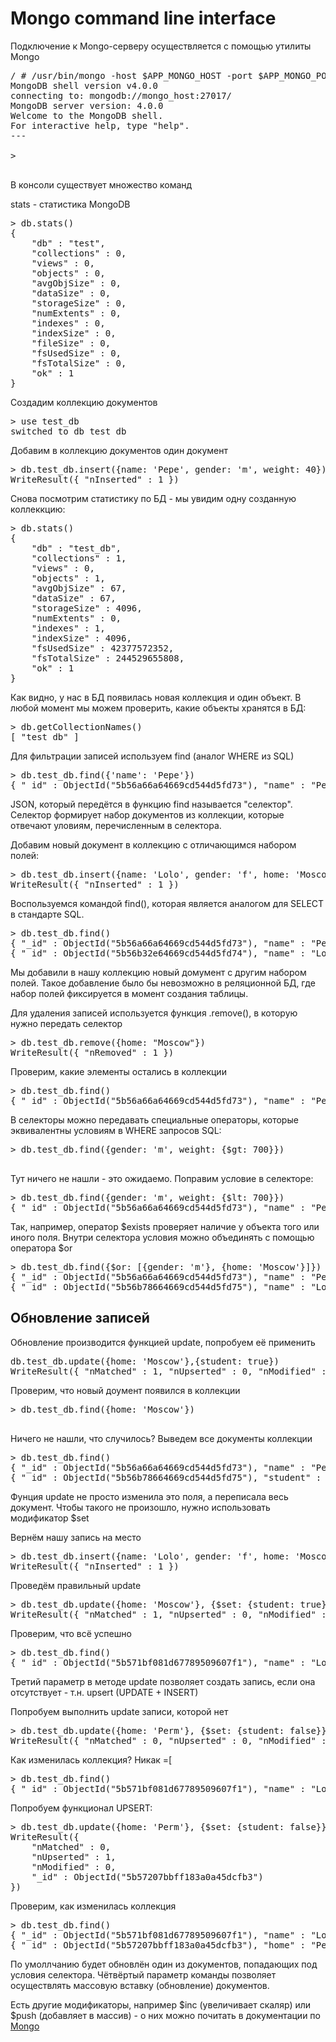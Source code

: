 # Mongo command line interface

Подключение к Mongo-серверу осуществляется с помощью утилиты Mongo

<pre>
/ # /usr/bin/mongo -host $APP_MONGO_HOST -port $APP_MONGO_PORT
MongoDB shell version v4.0.0
connecting to: mongodb://mongo_host:27017/
MongoDB server version: 4.0.0
Welcome to the MongoDB shell.
For interactive help, type "help".
---

>

</pre>

В консоли существует множество команд


stats - статистика MongoDB

<pre>
> db.stats()
{
	"db" : "test",
	"collections" : 0,
	"views" : 0,
	"objects" : 0,
	"avgObjSize" : 0,
	"dataSize" : 0,
	"storageSize" : 0,
	"numExtents" : 0,
	"indexes" : 0,
	"indexSize" : 0,
	"fileSize" : 0,
	"fsUsedSize" : 0,
	"fsTotalSize" : 0,
	"ok" : 1
}
</pre>

Создадим коллекцию документов

<pre>
> use test_db
switched to db test_db
</pre>

Добавим в коллекцию документов один документ

<pre>
> db.test_db.insert({name: 'Pepe', gender: 'm', weight: 40})
WriteResult({ "nInserted" : 1 })
</pre>

Снова посмотрим статистику по БД - мы увидим одну созданную коллеккцию:
<pre>
> db.stats()
{
	"db" : "test_db",
	"collections" : 1,
	"views" : 0,
	"objects" : 1,
	"avgObjSize" : 67,
	"dataSize" : 67,
	"storageSize" : 4096,
	"numExtents" : 0,
	"indexes" : 1,
	"indexSize" : 4096,
	"fsUsedSize" : 42377572352,
	"fsTotalSize" : 244529655808,
	"ok" : 1
}
</pre>

Как видно, у нас в БД появилась новая коллекция и один объект. В любой момент мы можем проверить, какие объекты хранятся в БД:

<pre>
> db.getCollectionNames()
[ "test_db" ]
</pre>

Для фильтрации записей используем find (аналог WHERE из SQL)

<pre>
> db.test_db.find({'name': 'Pepe'})
{ "_id" : ObjectId("5b56a66a64669cd544d5fd73"), "name" : "Pepe", "gender" : "m", "weight" : 40 }
</pre>

JSON, который передётся в функцию find называется "селектор". Селектор формирует набор документов из коллекции, которые отвечают уловиям, перечисленным в селектора.

Добавим новый документ в коллекцию с отличающимся набором полей:

<pre>
> db.test_db.insert({name: 'Lolo', gender: 'f', home: 'Moscow', student: false})
WriteResult({ "nInserted" : 1 })
</pre>

Воспользуемся командой find(), которая является аналогом для SELECT в стандарте SQL.
<pre>
> db.test_db.find()
{ "_id" : ObjectId("5b56a66a64669cd544d5fd73"), "name" : "Pepe", "gender" : "m", "weight" : 40 }
{ "_id" : ObjectId("5b56b32e64669cd544d5fd74"), "name" : "Lolo", "gender" : "f", "home" : "Moscow", "student" : false }
</pre>

Мы добавили в нашу коллекцию новый домумент с другим набором полей. Такое добавление было бы невозможно в реляционной БД, где набор полей фиксируется в момент создания таблицы.

Для удаления записей используется функция .remove(), в которую нужно передать селектор
<pre>
> db.test_db.remove({home: "Moscow"})
WriteResult({ "nRemoved" : 1 })
</pre>

Проверим, какие элементы остались в коллекции

<pre>
> db.test_db.find()
{ "_id" : ObjectId("5b56a66a64669cd544d5fd73"), "name" : "Pepe", "gender" : "m", "weight" : 40 }
</pre>

В селекторы можно передавать специальные операторы, которые эквивалентны условиям в WHERE запросов SQL:

<pre>
> db.test_db.find({gender: 'm', weight: {$gt: 700}})

</pre>

Тут ничего не нашли - это ожидаемо. Поправим условие в селекторе:

<pre>
> db.test_db.find({gender: 'm', weight: {$lt: 700}})
{ "_id" : ObjectId("5b56a66a64669cd544d5fd73"), "name" : "Pepe", "gender" : "m", "weight" : 40 }
</pre>

Так, например, оператор $exists проверяет наличие у объекта того или иного поля. Внутри селектора условия можно объединять с помощью оператора $or
<pre>
> db.test_db.find({$or: [{gender: 'm'}, {home: 'Moscow'}]})
{ "_id" : ObjectId("5b56a66a64669cd544d5fd73"), "name" : "Pepe", "gender" : "m", "weight" : 40 }
{ "_id" : ObjectId("5b56b78664669cd544d5fd75"), "name" : "Lolo", "gender" : "f", "home" : "Moscow", "student" : false }
</pre>

## Обновление записей

Обновление производится функцией update, попробуем её применить

<pre>
db.test_db.update({home: 'Moscow'},{student: true})
WriteResult({ "nMatched" : 1, "nUpserted" : 0, "nModified" : 1 })
</pre>

Проверим, что новый доумент появился в коллекции
<pre>
> db.test_db.find({home: 'Moscow'})

</pre>

Ничего не нашли, что случилось? Выведем все документы коллекции
<pre>
> db.test_db.find()
{ "_id" : ObjectId("5b56a66a64669cd544d5fd73"), "name" : "Pepe", "gender" : "m", "weight" : 40 }
{ "_id" : ObjectId("5b56b78664669cd544d5fd75"), "student" : true }
</pre>

Фунция update не просто изменила это поля, а переписала весь документ. Чтобы такого не произошло, нужно использовать модификатор $set

Вернём нашу запись на место
<pre>
> db.test_db.insert({name: 'Lolo', gender: 'f', home: 'Moscow', student: false})
WriteResult({ "nInserted" : 1 })
</pre>

Проведём правильный update
<pre>
> db.test_db.update({home: 'Moscow'}, {$set: {student: true}})
WriteResult({ "nMatched" : 1, "nUpserted" : 0, "nModified" : 1 })
</pre>


Проверим, что всё успешно
<pre>
> db.test_db.find()
{ "_id" : ObjectId("5b571bf081d67789509607f1"), "name" : "Lolo", "gender" : "f", "home" : "Moscow", "student" : true }
</pre>


Третий параметр в методе update позволяет создать запись, если она отсутствует - т.н. upsert (UPDATE + INSERT)


Попробуем выполнить update записи, которой нет
<pre>
> db.test_db.update({home: 'Perm'}, {$set: {student: false}})
WriteResult({ "nMatched" : 0, "nUpserted" : 0, "nModified" : 0 })
</pre>

Как изменилась коллекция? Никак =[
<pre>
> db.test_db.find()
{ "_id" : ObjectId("5b571bf081d67789509607f1"), "name" : "Lolo", "gender" : "f", "home" : "Moscow", "student" : true }
</pre>

Попробуем функционал UPSERT:
<pre>
> db.test_db.update({home: 'Perm'}, {$set: {student: false}}, true)
WriteResult({
	"nMatched" : 0,
	"nUpserted" : 1,
	"nModified" : 0,
	"_id" : ObjectId("5b57207bbff183a0a45dcfb3")
})
</pre>

Проверим, как изменилась коллекция
<pre>
> db.test_db.find()
{ "_id" : ObjectId("5b571bf081d67789509607f1"), "name" : "Lolo", "gender" : "f", "home" : "Moscow", "student" : true }
{ "_id" : ObjectId("5b57207bbff183a0a45dcfb3"), "home" : "Perm", "student" : false }
</pre>

По умоллчанию будет обновлён один из документов, попадающих под условия селектора. Чётвёртый параметр команды позволяет осуществлять массовую вставку (обновление) документов.

Есть другие модификаторы, например $inc (увеличивает скаляр) или $push (добавляет в массив) - о них можно почитать в документации по [Mongo](https://docs.mongodb.com/manual/reference/operator/update/)
